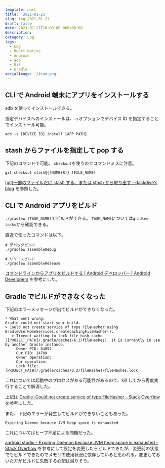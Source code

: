 ```yaml
---
template: post
title: '2021-01-21'
slug: log-2021-01-21
draft: false
date: 2021-01-21T10:00:00.000+09:00
description:
category: Log
tags:
  - Log
  - React Native
  - Android
  - adb
  - Git
  - Gradle
socialImage: '/icon.png'
---
```


## CLI で Android 端末にアプリをインストールする

adb を使ってインストールできる。

指定デバイスへのインストールは、`-s`オプションでデバイス ID を指定することでインストール可能。

```shell
adb -s [DEVICE_ID] install [APP_PATH]
```

## stash からファイルを指定して pop する

下記のコマンドで可能。
`checkout`を使うのでコマンドミスに注意。

```shell
git checkout stash@{[NUMBER]} [FILE_NAME]
```

[ [git]一部のファイルだけ stash する、または stash から取り出す - dackdive's blog](https://dackdive.hateblo.jp/entry/2014/07/15/132855) を参照した。

## CLI で Android アプリをビルド

`./gradlew [TASK_NAME]`でビルドができる。
`TASK_NAME`については`gradlew tasks`から確認できる。

直近で使ったコマンドは以下。

```shell
# デバッグビルド
./gradlew assembleDebug

# リリースビルド
./gradlew assembleRelease
```

[コマンドラインからアプリをビルドする | Android デベロッパー | Android Developers](https://developer.android.com/studio/build/building-cmdline?hl=ja) を参考にした。

## Gradle でビルドができなくなった

下記のエラーメッセージが出てビルドができなくなった。

```
* What went wrong:
Gradle could not start your build.
> Could not create service of type FileHasher using GradleUserHomeServices.createCachingFileHasher().
   > Timeout waiting to lock file hash cache ([PROJECT_PATH]/.gradle/caches/6.3/fileHashes). It is currently in use by another Gradle instance.
     Owner PID: 84052
     Our PID: 14709
     Owner Operation:
     Our operation:
     Lock file: [PROJECT_PATH]/.gradle/caches/6.3/fileHashes/fileHashes.lock
```

これについては起動中のプロセスがある可能性があるので、kill してから再度実行することで解消した。

上記は [Gradle :Could not create service of type FileHasher - Stack Overflow](https://stackoverflow.com/questions/45177977/gradle-could-not-create-service-of-type-filehasher/46094804) を参考にした。

また、下記のエラーが発生してビルドができないこともあった。

```
Expiring Daemon because JVM heap space is exhausted
```

これについてはヒープ不足による問題だった。

[android studio - Expiring Daemon because JVM heap space is exhausted - Stack Overflow](https://stackoverflow.com/questions/56075455/expiring-daemon-because-jvm-heap-space-is-exhausted) を参考にして設定を変更したらビルドできたが、変更前の状態でもビルドできたのでメモリの使用状況に依存していると思われる。変更しておいた方がビルドに失敗する心配は減りそう。
